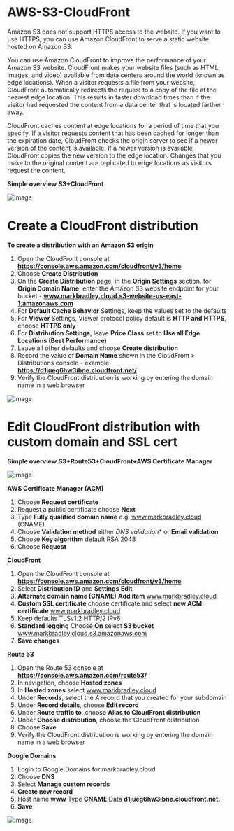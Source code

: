 # AWS-S3-CloudFront

Amazon S3 does not support HTTPS access to the website. If you want to use HTTPS, you can use Amazon CloudFront to serve a static website hosted on Amazon S3.

You can use Amazon CloudFront to improve the performance of your Amazon S3 website. CloudFront makes your website files (such as HTML, images, and video) available from data centers around the world (known as edge locations). When a visitor requests a file from your website, CloudFront automatically redirects the request to a copy of the file at the nearest edge location. This results in faster download times than if the visitor had requested the content from a data center that is located farther away.

CloudFront caches content at edge locations for a period of time that you specify. If a visitor requests content that has been cached for longer than the expiration date, CloudFront checks the origin server to see if a newer version of the content is available. If a newer version is available, CloudFront copies the new version to the edge location. Changes that you make to the original content are replicated to edge locations as visitors request the content.

**Simple overview** **S3+CloudFront**

![image](https://user-images.githubusercontent.com/91480603/214360057-9532fb30-ec01-4493-87c3-c65b64197ffa.png)

# Create a CloudFront distribution

**To create a distribution with an Amazon S3 origin**

1. Open the CloudFront console at **https://console.aws.amazon.com/cloudfront/v3/home**
2. Choose **Create Distribution**
3. On the **Create Distribution** page, in the **Origin Settings** section, for **Origin Domain Name**, enter the Amazon S3 website endpoint for your bucket - **www.markbradley.cloud.s3-website-us-east-1.amazonaws.com**
4. For **Default Cache Behavior** Settings, keep the values set to the defaults
5. For **Viewer** Settings, Viewer protocol policy default is **HTTP and HTTPS**, choose **HTTPS only**
6. For **Distribution Settings**, leave **Price Class** set to **Use all Edge Locations (Best Performance)**
7. Leave all other defaults and choose **Create distribution**
8. Record the value of **Domain Name** shown in the CloudFront > Distributions console - example: **https://d1jueg6hw3ibne.cloudfront.net/**
9. Verify the CloudFront distribution is working by entering the domain name in a web browser

![image](https://user-images.githubusercontent.com/91480603/213301993-90a62a24-ebdc-494f-9620-3f6944394923.png)

# Edit CloudFront distribution with custom domain and SSL cert

**Simple overview** **S3+Route53+CloudFront+AWS Certificate Manager**

![image](https://user-images.githubusercontent.com/91480603/214359228-a2e00a8e-6b84-47f3-804a-9edf5f049ffd.png)

**AWS Certificate Manager (ACM)**

1. Choose **Request certificate**
2. Request a public certificate choose **Next**
3. Type **Fully qualified domain name** e.g. www.markbradley.cloud (CNAME)
4. Choose **Validation method** either *DNS validation** or **Email validation**
5. Choose **Key algorithm** default RSA 2048
6. Choose **Request**

**CloudFront**

1. Open the CloudFront console at **https://console.aws.amazon.com/cloudfront/v3/home**
2. Select **Distribution ID** and **Settings** **Edit**
3. **Alternate domain name (CNAME)** **Add item** www.markbradley.cloud
4. **Custom SSL certificate** choose certificate and select **new ACM certificate** www.markbradley.cloud
5. Keep defaults TLSv1.2 HTTP/2 IPv6
6. **Standard logging** Choose **On** select **S3 bucket** www.markbradley.cloud.s3.amazonaws.com
7. **Save changes**

**Route 53**

1. Open the Route 53 console at **https://console.aws.amazon.com/route53/**
2. In navigation, choose **Hosted zones**
3. In **Hosted zones** select www.markbradley.cloud
4. Under **Records**, select the *A* record that you created for your subdomain
5. Under **Record details**, choose **Edit record**
6. Under **Route traffic to**, choose **Alias to CloudFront distribution**
7. Under **Choose distribution**, choose the CloudFront distribution
8. Choose **Save**
9. Verify the CloudFront distribution is working by entering the domain name in a web browser

**Google Domains**
1. Login to Google Domains for markbradley.cloud
2. Choose **DNS**
3. Select **Manage custom records**
4. **Create new record**
5. Host name **www** Type **CNAME** Data **d1jueg6hw3ibne.cloudfront.net.**
6. **Save**

![image](https://user-images.githubusercontent.com/91480603/213303288-e5314fff-350e-4e67-8778-76a519b70426.png)


